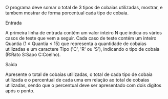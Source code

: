O programa deve somar o total de 3 tipos de cobaias utilizadas, mostrar, e tambem mostrar de forma porcentual cada tipo de cobaia.

Entrada

A primeira linha de entrada contém um valor inteiro N que indica os vários casos de teste que vem a seguir. Cada caso de teste contém um inteiro Quantia (1 ≤ Quantia ≤ 15) que representa a quantidade de cobaias utilizadas e um caractere Tipo ('C', 'R' ou 'S'), indicando o tipo de cobaia (R:Rato S:Sapo C:Coelho).

Saída

Apresente o total de cobaias utilizadas, o total de cada tipo de cobaia utilizada e o percentual de cada uma em relação ao total de cobaias utilizadas, sendo que o percentual deve ser apresentado com dois dígitos após o ponto.
